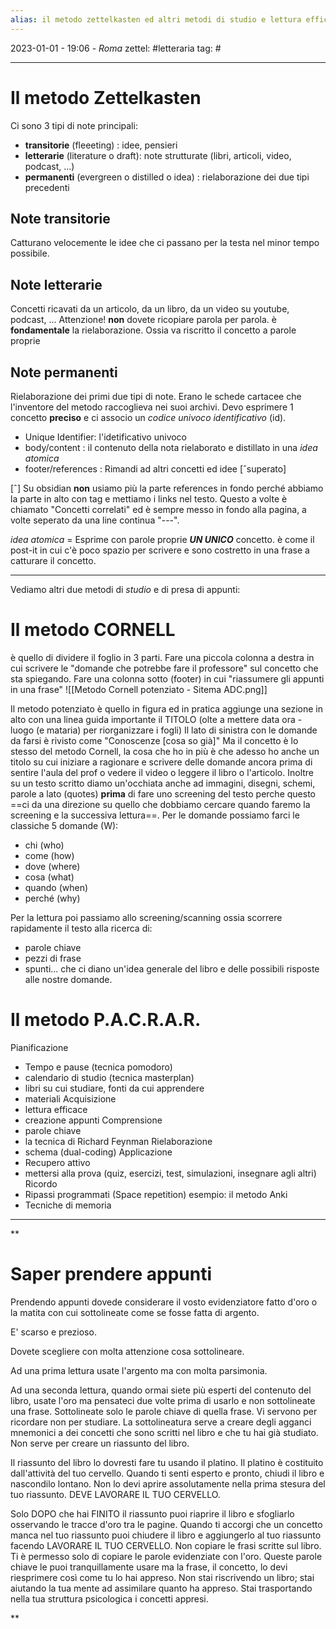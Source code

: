```yaml
---
alias: il metodo zettelkasten ed altri metodi di studio e lettura efficace
---
```

2023-01-01 - 19:06 - *Roma*
zettel: #letteraria
tag: #

---
# Il metodo Zettelkasten

Ci sono 3 tipi di note principali:
- **transitorie** (fleeeting) : idee, pensieri
- **letterarie** (literature o draft): note strutturate (libri, articoli, video, podcast, ...)
- **permanenti** (evergreen o distilled o idea) : rielaborazione dei due tipi precedenti

## Note transitorie
Catturano velocemente le idee che ci passano per la testa nel minor tempo possibile.

## Note letterarie
Concetti ricavati da un articolo, da un libro, da un video su youtube, podcast, ...
Attenzione! **non** dovete ricopiare parola per parola. è **fondamentale** la rielaborazione.
Ossia va riscritto il concetto a parole proprie

## Note permanenti
Rielaborazione dei primi due tipi di note. Erano le schede cartacee che l'inventore del metodo raccoglieva nei suoi archivi. 
Devo esprimere 1 concetto **preciso** e ci associo un *codice univoco identificativo* (id).

- Unique Identifier: l'idetificativo univoco
- body/content : il contenuto della nota rielaborato e distillato in una *idea atomica*
- footer/references : Rimandi ad altri concetti ed idee [ˆsuperato]

[ˆ] Su obsidian **non** usiamo più la parte references in fondo perché abbiamo la parte in alto con tag e mettiamo i links nel testo.
Questo a volte è chiamato "Concetti correlati" ed è sempre messo in fondo alla pagina, a volte seperato da una line continua "---".

*idea atomica* = Esprime con parole proprie ***UN UNICO*** concetto. è come il post-it in cui c'è poco spazio per scrivere e sono costretto in una frase a catturare il concetto.

---
Vediamo altri due metodi di *studio* e di presa di appunti: 

# Il metodo CORNELL
è quello di dividere il foglio in 3 parti.
Fare una piccola colonna a destra in cui scrivere le "domande che potrebbe fare il professore" sul concetto che sta spiegando.
Fare una colonna sotto (footer) in cui "riassumere gli appunti in una frase"
![[Metodo Cornell potenziato - Sitema ADC.png]]

Il metodo potenziato è quello in figura ed in pratica aggiunge una sezione in alto con una linea guida importante il TITOLO (olte a mettere data ora - luogo (e mataria) per riorganizzare i fogli)
Il lato di sinistra con le domande da farsi è rivisto come "Conoscenze [cosa so già]"
Ma il concetto è lo stesso del metodo Cornell, la cosa che ho in più è che adesso ho anche un titolo su cui iniziare a ragionare e scrivere delle domande ancora prima di sentire l'aula del prof o vedere il video o leggere il libro o l'articolo. Inoltre su un testo scritto diamo un'occhiata anche ad immagini, disegni, schemi, parole a lato (quotes) **prima** di fare uno screening del testo perche questo ==ci da una direzione su quello che dobbiamo cercare quando faremo la screening e la successiva lettura==.
Per le domande possiamo farci le classiche 5 domande (W):
- chi (who)
- come (how)
- dove (where)
- cosa  (what)
- quando (when)
- perché (why)

Per la lettura poi passiamo allo screening/scanning ossia scorrere rapidamente il testo alla ricerca di:
- parole chiave
- pezzi di frase
- spunti... che ci diano un'idea generale del libro e delle possibili risposte alle nostre domande.

# Il metodo P.A.C.R.A.R.

Pianificazione
- Tempo e pause (tecnica pomodoro)
- calendario di studio (tecnica masterplan)
- libri su cui studiare, fonti da cui apprendere
- materiali
Acquisizione
- lettura efficace
- creazione appunti
Comprensione
- parole chiave
- la tecnica di Richard Feynman
Rielaborazione
- schema (dual-coding)
Applicazione
- Recupero attivo 
- mettersi alla prova (quiz, esercizi, test, simulazioni, insegnare agli altri)
Ricordo
- Ripassi programmati (Space repetition) esempio: il metodo Anki
- Tecniche di memoria

---
**

# Saper prendere appunti

Prendendo appunti dovede considerare il vosto evidenziatore fatto d'oro o la matita con cui sottolineate come se fosse fatta di argento.

  

E' scarso e prezioso.

Dovete scegliere con molta attenzione cosa sottolineare.

  

Ad una prima lettura usate l'argento ma con molta parsimonia.

Ad una seconda lettura, quando ormai siete più esperti del contenuto del libro, usate l'oro ma pensateci due volte prima di usarlo e non sottolineate una frase. Sottolineate solo le parole chiave di quella frase. Vi servono per ricordare non per studiare. La sottolineatura serve a creare degli agganci mnemonici a dei concetti che sono scritti nel libro e che tu hai già studiato. Non serve per creare un riassunto del libro.

  

Il riassunto del libro lo dovresti fare tu usando il platino. Il platino è costituito dall'attività del tuo cervello. Quando ti senti esperto e pronto, chiudi il libro e nascondilo lontano. Non lo devi aprire assolutamente nella prima stesura del tuo riassunto. DEVE LAVORARE IL TUO CERVELLO.

  

Solo DOPO che hai FINITO il riassunto puoi riaprire il libro e sfogliarlo osservando le tracce d'oro tra le pagine. Quando ti accorgi che un concetto manca nel tuo riassunto puoi chiudere il libro e aggiungerlo al tuo riassunto facendo LAVORARE IL TUO CERVELLO. Non copiare le frasi scritte sul libro. Ti è permesso solo di copiare le parole evidenziate con l'oro. Queste parole chiave le puoi tranquillamente usare ma la frase, il concetto, lo devi riesprimere così come tu lo hai appreso. Non stai riscrivendo un libro; stai aiutando la tua mente ad assimilare quanto ha appreso. Stai trasportando nella tua struttura psicologica i concetti appresi.

**